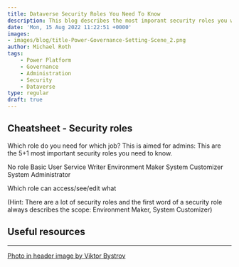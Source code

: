 ```yaml
---
title: Dataverse Security Roles You Need To Know
description: This blog describes the most imporant security roles you will need for your daily job of administering Microsoft Power Platform
date: 'Mon, 15 Aug 2022 11:22:51 +0000'
images:
- images/blog/title-Power-Governance-Setting-Scene_2.png
author: Michael Roth
tags: 
    - Power Platform
    - Governance
    - Administration
    - Security
    - Dataverse
type: regular
draft: true
---
```


## Cheatsheet - Security roles

Which role do you need for which job?
This is aimed for admins: This are the 5+1 most important security roles you need to know.

No role
Basic User
Service Writer
Environment Maker
System Customizer
System Administrator

Which role can access/see/edit what

(Hint: There are a lot of security roles and the first word of a security role always describes the scope: Environment Maker, System Customizer)

## Useful resources

[]()

---

[Photo in header image by Viktor Bystrov](https://unsplash.com/photos/tXIpcZhVKiQ)